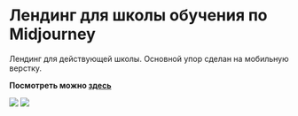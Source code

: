 # Лендинг для школы обучения по Midjourney



Лендинг для действующей школы.
Основной упор сделан на мобильную верстку.


**Посмотреть можно <a href="https://marinaiatsuk.github.io/Project_midjourney/">здесь</a>**

<img src="https://img.shields.io/badge/html5-%23E34F26.svg?style=for-the-badge&logo=html5&logoColor=white">
<img src="https://img.shields.io/badge/SASS-hotpink.svg?style=for-the-badge&logo=SASS&logoColor=white">

